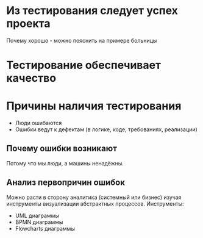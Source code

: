 # Из тестирования следует успех проекта
Почему хорошо - можно пояснить на примере больницы

# Тестирование обеспечивает качество

# Причины наличия тестирования
- Люди ошибаются
- Ошибки ведут к дефектам (в логике, коде, требованиях, реализации)

## Почему ошибки возникают
Потому что мы люди, а машины ненадёжны. 

## Анализ первопричин ошибок
Можно расти в сторону аналитика (системный или бизнес) изучая инструменты визуализации абстрактных процессов.
Инструменты:
- UML диаграммы
- BPMN диаграммы
- Flowcharts диаграммы